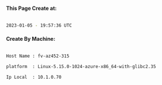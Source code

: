 
   
#### This Page Create at:

```bash

2023-01-05 - 19:57:36 UTC

```

#### Create By Machine:

```bash

Host Name : fv-az452-315

platform  : Linux-5.15.0-1024-azure-x86_64-with-glibc2.35

Ip Local  : 10.1.0.70

```

